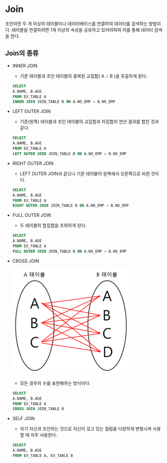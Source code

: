 # Join
조인이란 두 개 이상의 테이블이나 데이터베이스를 연결하여 데이터를 검색하는 방법이다. 테이블을 연결하려면 1개 이상의 속성을 공유하고 있어야하여 이를 통해 데이터 검색을 한다.

## Join의 종류

- INNER JOIN
    - 기준 테이블과 조인 테이블의 중복된 교집합( A ∩ B )을 추출하게 된다.

    ```sql
    SELECT
    A.NAME, B.AGE
    FROM EX_TABLE A
    INNER JOIN JOIN_TABLE B ON A.NO_EMP = B.NO_EMP
    ```

- LEFT OUTER JOIN
    - 기준(왼쪽) 테이블과 조인 테이블의 교집합과 차집합의 연산 결과를 합친 것과 같다.

    ```sql
    SELECT
    A.NAME, B.AGE
    FROM EX_TABLE A
    LEFT OUTER JOIN JOIN_TABLE B ON A.NO_EMP = B.NO_EMP
    ```

- RIGHT OUTER JOIN
    - LEFT OUTER JOIN과 같으나 기준 테이블이 왼쪽에서 오른쪽으로 바뀐 것이다.

    ```sql
    SELECT
    A.NAME, B.AGE
    FROM EX_TABLE A
    RIGHT OUTER JOIN JOIN_TABLE B ON A.NO_EMP = B.NO_EMP
    ```

- FULL OUTER JOIN
    - 두 테이블의 합집합을 조회하게 된다.

    ```sql
    SELECT
    A.NAME, B.AGE
    FROM EX_TABLE A
    FULL OUTER JOIN JOIN_TABLE B ON A.NO_EMP = B.NO_EMP
    ```

- CROSS JOIN

  ![Untitled](./img/crossJoin.png)

    - 모든 경우의 수를 표현해주는 방식이다.

    ```sql
    SELECT
    A.NAME, B.AGE
    FROM EX_TABLE A
    CROSS JOIN JOIN_TABLE B
    ```

- SELF JOIN
    - 자기 자신과 조인하는 것으로 자신이 갖고 있는 컬럼을 다양하게 변형시켜 사용할 때 자주 사용한다.

    ```sql
    SELECT
    A.NAME, B.AGE
    FROM EX_TABLE A, EX_TABLE B
    ```
